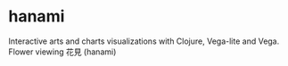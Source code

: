 # hanami

Interactive arts and charts visualizations with Clojure, Vega-lite and Vega. Flower viewing 花見 (hanami)


